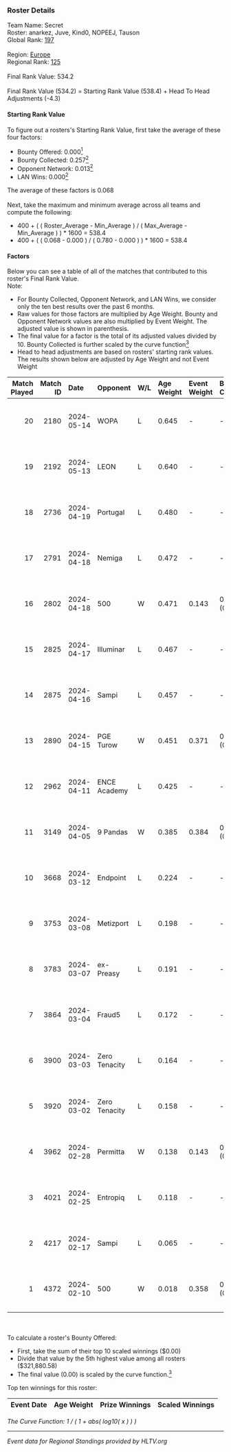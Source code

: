 ### Roster Details<br />
Team Name: Secret<br />
Roster: anarkez, Juve, Kind0, NOPEEJ, Tauson<br />
Global Rank: [197](../standings_global.md)<br />
<br />
Region: [Europe]( ../standings_europe.md)<br />
Regional Rank: [125]( ../standings_europe.md)<br />
<br />
Final Rank Value:  534.2<br />
<br />
Final Rank Value (534.2) = Starting Rank Value (538.4) + Head To Head Adjustments (-4.3)<br />

#### Starting Rank Value<br />
To figure out a rosters's Starting Rank Value, first take the average of these four factors:<br />
- Bounty Offered: 0.000[<sup>1</sup>](#table2)
- Bounty Collected: 0.257[<sup>2</sup>](#table1)
- Opponent Network: 0.013[<sup>2</sup>](#table1)
- LAN Wins: 0.000[<sup>2</sup>](#table1)

The average of these factors is 0.068<br />
<br />
Next, take the maximum and minimum average across all teams and compute the following:<br />
- 400 + ( ( Roster_Average - Min_Average ) / ( Max_Average - Min_Average ) ) * 1600 = 538.4
- 400 + ( ( 0.068 - 0.000 ) / ( 0.780 - 0.000 ) ) * 1600 = 538.4


#### Factors<br />
Below you can see a table of all of the matches that contributed to this roster's Final Rank Value.<br />
Note:<br />

- For Bounty Collected, Opponent Network, and LAN Wins, we consider only the ten best results over the past 6 months.
- Raw values for those factors are multiplied by Age Weight. Bounty and Opponent Network values are also multiplied by Event Weight. The adjusted value is shown in parenthesis.
- The final value for a factor is the total of its adjusted values divided by 10. Bounty Collected is further scaled by the curve function[<sup>3</sup>](#curveFunction)
- Head to head adjustments are based on rosters' starting rank values. The results shown below are adjusted by Age Weight and not Event Weight
<span id="table1"></span><br />


| Match Played | Match ID | Date       | Opponent      | W/L | Age Weight | Event Weight | Bounty Collected | Opponent Network | LAN Wins  | H2H Adj. | Roster                                 |
| -: | -: | :- | :- | :- | :- | :- | :- | :- | :- | -: | :- |
|           20 |     2180 | 2024-05-14 | WOPA          | L   | 0.645      | -            | -                | -                | -         |    -7.89 | anarkez, Juve, Kind0, NOPEEJ, Tauson   |
|           19 |     2192 | 2024-05-13 | LEON          | L   | 0.640      | -            | -                | -                | -         |    -6.24 | anarkez, Juve, Kind0, NOPEEJ, Tauson   |
|           18 |     2736 | 2024-04-19 | Portugal      | L   | 0.480      | -            | -                | -                | -         |    -4.84 | anarkez, Kind0, Maze, NOPEEJ, Tauson   |
|           17 |     2791 | 2024-04-18 | Nemiga        | L   | 0.472      | -            | -                | -                | -         |    -0.47 | anarkez, Kind0, Maze, NOPEEJ, Tauson   |
|           16 |     2802 | 2024-04-18 | 500           | W   | 0.471      | 0.143        | 0.001 (0.000)    | 0.094 (0.006)    | 0 (0.000) |    11.08 | anarkez, Kind0, Maze, NOPEEJ, Tauson   |
|           15 |     2825 | 2024-04-17 | Illuminar     | L   | 0.467      | -            | -                | -                | -         |    -7.96 | anarkez, Kind0, Maze, NOPEEJ, Tauson   |
|           14 |     2875 | 2024-04-16 | Sampi         | L   | 0.457      | -            | -                | -                | -         |    -1.72 | anarkez, Kind0, Maze, NOPEEJ, Tauson   |
|           13 |     2890 | 2024-04-15 | PGE Turow     | W   | 0.451      | 0.371        | 0.001 (0.000)    | 0.019 (0.003)    | 0 (0.000) |     9.19 | anarkez, Kind0, Maze, NOPEEJ, Tauson   |
|           12 |     2962 | 2024-04-11 | ENCE Academy  | L   | 0.425      | -            | -                | -                | -         |    -3.73 | anarkez, Kind0, Maze, NOPEEJ, Tauson   |
|           11 |     3149 | 2024-04-05 | 9 Pandas      | W   | 0.385      | 0.384        | 0.081 (0.012)    | 0.717 (0.106)    | 0 (0.000) |    11.32 | anarkez, Kind0, Maze, NOPEEJ, Tauson   |
|           10 |     3668 | 2024-03-12 | Endpoint      | L   | 0.224      | -            | -                | -                | -         |    -0.87 | anarkez, Kind0, Maze, NOPEEJ, Tauson   |
|            9 |     3753 | 2024-03-08 | Metizport     | L   | 0.198      | -            | -                | -                | -         |    -0.95 | anarkez, innocent, Kind0, Maze, Tauson |
|            8 |     3783 | 2024-03-07 | ex-Preasy     | L   | 0.191      | -            | -                | -                | -         |    -1.18 | anarkez, innocent, Kind0, Maze, Tauson |
|            7 |     3864 | 2024-03-04 | Fraud5        | L   | 0.172      | -            | -                | -                | -         |    -1.92 | anarkez, innocent, Kind0, Maze, Tauson |
|            6 |     3900 | 2024-03-03 | Zero Tenacity | L   | 0.164      | -            | -                | -                | -         |    -0.21 | anarkez, innocent, Kind0, Maze, Tauson |
|            5 |     3920 | 2024-03-02 | Zero Tenacity | L   | 0.158      | -            | -                | -                | -         |    -0.20 | anarkez, innocent, Kind0, Maze, Tauson |
|            4 |     3962 | 2024-02-28 | Permitta      | W   | 0.138      | 0.143        | 0.024 (0.000)    | 0.902 (0.018)    | 0 (0.000) |     4.00 | anarkez, innocent, Kind0, Maze, Tauson |
|            3 |     4021 | 2024-02-25 | Entropiq      | L   | 0.118      | -            | -                | -                | -         |    -1.82 | anarkez, innocent, Kind0, Maze, Tauson |
|            2 |     4217 | 2024-02-17 | Sampi         | L   | 0.065      | -            | -                | -                | -         |    -0.26 | anarkez, innocent, Kind0, Maze, Tauson |
|            1 |     4372 | 2024-02-10 | 500           | W   | 0.018      | 0.358        | 0.001 (0.000)    | 0.094 (0.001)    | 0 (0.000) |     0.41 | anarkez, innocent, Kind0, Maze, Tauson |

<br />
<span id="table2"></span><br />
To calculate a roster's Bounty Offered:<br />

- First, take the sum of their top 10 scaled winnings ($0.00)
- Divide that value by the 5th highest value among all rosters ($321,880.58)
- The final value (0.00) is scaled by the curve function.[<sup>3</sup>](#curveFunction)

Top ten winnings for this roster:<br />

| Event Date | Age Weight | Prize Winnings | Scaled Winnings |
| :- | -: | :- | :- |


<span id="curveFunction"></span>_The Curve Function: 1 / ( 1 + abs( log10( x ) ) )_<br />

---
_Event data for Regional Standings provided by HLTV.org_<br />
